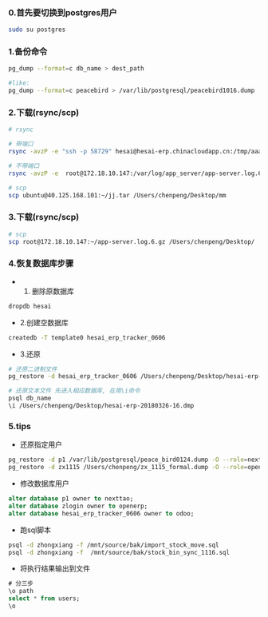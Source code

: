 ### 0.首先要切换到postgres用户 

```bash
sudo su postgres
```

### 1.备份命令

```bash
pg_dump --format=c db_name > dest_path

#like:
pg_dump --format=c peacebird > /var/lib/postgresql/peacebird1016.dump
```

### 2.下载(rsync/scp)

```bash
# rsync

# 带端口
rsync -avzP -e "ssh -p 58729" hesai@hesai-erp.chinacloudapp.cn:/tmp/aaa.sql ~/Desktop

# 不带端口
rsync -avzP -e  root@172.18.10.147:/var/log/app_server/app-server.log.6.gz /Users/chenpeng/

# scp
scp ubuntu@40.125.168.101:~/jj.tar /Users/chenpeng/Desktop/mm
```


### 3.下载(rsync/scp)

```bash
# scp
scp root@172.18.10.147:~/app-server.log.6.gz /Users/chenpeng/Desktop/
```

### 4.恢复数据库步骤

- 1. 删除原数据库
```bash
dropdb hesai
```

- 2.创建空数据库

```sh
createdb -T template0 hesai_erp_tracker_0606
```

- 3.还原

```sh
# 还原二进制文件
pg_restore -d hesai_erp_tracker_0606 /Users/chenpeng/Desktop/hesai-erp-20180326-16.dmp

# 还原文本文件 先进入相应数据库, 在用\i命令
psql db_name
\i /Users/chenpeng/Desktop/hesai-erp-20180326-16.dmp
```

### 5.tips

- 还原指定用户

```sh
pg_restore -d p1 /var/lib/postgresql/peace_bird0124.dump -O --role=nexttao
pg_restore -d zx1115 /Users/chenpeng/zx_1115_formal.dump -O --role=openerp
```

- 修改数据库用户

```sql
alter database p1 owner to nexttao;
alter database zlogin owner to openerp;
alter database hesai_erp_tracker_0606 owner to odoo;
```

- 跑sql脚本
```sh
psql -d zhongxiang -f /mnt/source/bak/import_stock_move.sql
psql -d zhongxiang -f  /mnt/source/bak/stock_bin_sync_1116.sql
```

- 将执行结果输出到文件

```sql
# 分三步
\o path
select * from users;
\o
```
